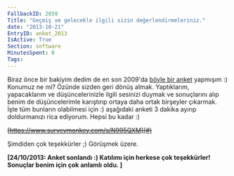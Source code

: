 ```yaml
---
FallbackID: 2859
Title: "Geçmiş ve gelecekle ilgili sizin değerlendirmeleriniz."
date: "2013-10-21"
EntryID: anket_2013
IsActive: True
Section: software
MinutesSpent: 0
Tags: 
---
```

Biraz önce bir bakiyim dedim de en son 2009'da [böyle bir
anket](http://daron.yondem.com/tr/post/d13fee74-fe21-4eb5-8645-1782e7b8e21b)
yapmışım :) Konumuz ne mi? Özünde sizden geri dönüş almak. Yaptıklarım,
yapacaklarım ve düşüncelerinizle ilgili sesinizi duymak ve sonuçlarını
alıp benim de düşüncelerimle karıştırıp ortaya daha ortak birşeyler
çıkarmak. İşte tüm bunların olabilmesi için :) aşağıdaki anketi 3 dakika
ayırıp doldurmanızı rica ediyorum. Hepsi bu kadar :)

~~[https://www.surveymonkey.com/s/N995QXM](#)~~

Şimdiden çok teşekkürler ;) Görüşmek üzere.

**[24/10/2013: Anket sonlandı :) Katılımı için herkese çok teşekkürler!
Sonuçlar benim için çok anlamlı oldu. ]**


